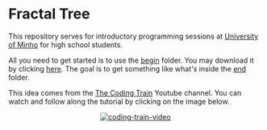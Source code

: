 # Fractal Tree

This repository serves for introductory programming sessions at
[University of Minho](https://www.uminho.pt/EN) for high school students.

All you need to get started is to use the [begin](https://github.com/cesium/fractal-tree/tree/begin/begin) folder.
You may download it by clicking [here](https://goo.gl/hu1wJi). The goal is to
get something like what's inside the [end](https://github.com/cesium/fractal-tree/tree/master/end) folder.

This idea comes from the [The Coding Train](https://www.youtube.com/channel/UCvjgXvBlbQiydffZU7m1_aw)
Youtube channel. You can watch and follow along the tutorial by clicking on the
image below.

<div align="center">

[![coding-train-video](https://img.youtube.com/vi/0jjeOYMjmDU/0.jpg)](https://youtu.be/0jjeOYMjmDU)

</div>
